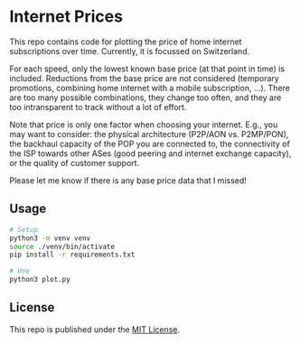 # Internet Prices

This repo contains code for plotting the price of home internet subscriptions over time.
Currently, it is focussed on Switzerland.

For each speed, only the lowest known base price (at that point in time) is included.
Reductions from the base price are not considered (temporary promotions, combining home internet with a mobile subscription, ...).
There are too many possible combinations, they change too often,
and they are too intransparent to track without a lot of effort.

Note that price is only one factor when choosing your internet.
E.g., you may want to consider:
the physical architecture (P2P/AON vs. P2MP/PON),
the backhaul capacity of the POP you are connected to,
the connectivity of the ISP towards other ASes (good peering and internet exchange capacity),
or the quality of customer support.

Please let me know if there is any base price data that I missed!

## Usage

```bash
# Setup
python3 -m venv venv
source ./venv/bin/activate
pip install -r requirements.txt

# Use
python3 plot.py
```

## License

This repo is published under the [MIT License](LICENSE).
